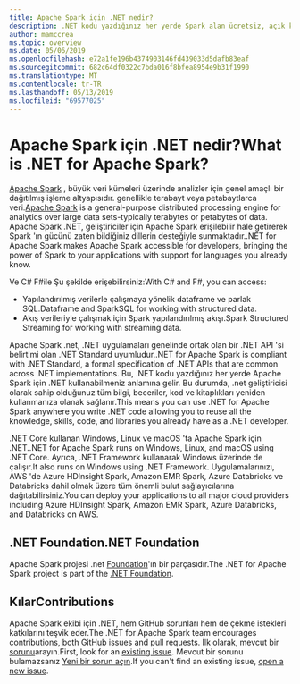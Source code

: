 ```yaml
---
title: Apache Spark için .NET nedir?
description: .NET kodu yazdığınız her yerde Spark alan ücretsiz, açık kaynaklı ve platformlar arası büyük veri analizi çerçevesi Apache Spark için .NET hakkında bilgi edinin.
author: mamccrea
ms.topic: overview
ms.date: 05/06/2019
ms.openlocfilehash: e72a1fe196b4374903146fd439033d5dafb83eaf
ms.sourcegitcommit: 682c64df0322c7bda016f8bfea8954e9b31f1990
ms.translationtype: MT
ms.contentlocale: tr-TR
ms.lasthandoff: 05/13/2019
ms.locfileid: "69577025"
---
```

# <a name="what-is-net-for-apache-spark"></a><span data-ttu-id="639d9-103">Apache Spark için .NET nedir?</span><span class="sxs-lookup"><span data-stu-id="639d9-103">What is .NET for Apache Spark?</span></span>

<span data-ttu-id="639d9-104">[Apache Spark](https://spark.apache.org/) , büyük veri kümeleri üzerinde analizler için genel amaçlı bir dağıtılmış işleme altyapısıdır. genellikle terabayt veya petabaytlarca veri.</span><span class="sxs-lookup"><span data-stu-id="639d9-104">[Apache Spark](https://spark.apache.org/) is a general-purpose distributed processing engine for analytics over large data sets-typically terabytes or petabytes of data.</span></span> <span data-ttu-id="639d9-105">Apache Spark .NET, geliştiriciler için Apache Spark erişilebilir hale getirerek Spark 'ın gücünü zaten bildiğiniz dillerin desteğiyle sunmaktadır.</span><span class="sxs-lookup"><span data-stu-id="639d9-105">.NET for Apache Spark makes Apache Spark accessible for developers, bringing the power of Spark to your applications with support for languages you already know.</span></span>

<span data-ttu-id="639d9-106">Ve C# F#ile Şu şekilde erişebilirsiniz:</span><span class="sxs-lookup"><span data-stu-id="639d9-106">With C# and F#, you can access:</span></span>

* <span data-ttu-id="639d9-107">Yapılandırılmış verilerle çalışmaya yönelik dataframe ve parlak SQL.</span><span class="sxs-lookup"><span data-stu-id="639d9-107">Dataframe and SparkSQL for working with structured data.</span></span>
* <span data-ttu-id="639d9-108">Akış verileriyle çalışmak için Spark yapılandırılmış akışı.</span><span class="sxs-lookup"><span data-stu-id="639d9-108">Spark Structured Streaming for working with streaming data.</span></span>

<span data-ttu-id="639d9-109">Apache Spark .net, .NET uygulamaları genelinde ortak olan bir .NET API 'si belirtimi olan .NET Standard uyumludur.</span><span class="sxs-lookup"><span data-stu-id="639d9-109">.NET for Apache Spark is compliant with .NET Standard, a formal specification of .NET APIs that are common across .NET implementations.</span></span> <span data-ttu-id="639d9-110">Bu, .NET kodu yazdığınız her yerde Apache Spark için .NET kullanabilmeniz anlamına gelir. Bu durumda, .net geliştiricisi olarak sahip olduğunuz tüm bilgi, beceriler, kod ve kitaplıkları yeniden kullanmanıza olanak sağlanır.</span><span class="sxs-lookup"><span data-stu-id="639d9-110">This means you can use .NET for Apache Spark anywhere you write .NET code allowing you to reuse all the knowledge, skills, code, and libraries you already have as a .NET developer.</span></span>

<span data-ttu-id="639d9-111">.NET Core kullanan Windows, Linux ve macOS 'ta Apache Spark için .NET.</span><span class="sxs-lookup"><span data-stu-id="639d9-111">.NET for Apache Spark runs on Windows, Linux, and macOS using .NET Core.</span></span> <span data-ttu-id="639d9-112">Ayrıca, .NET Framework kullanarak Windows üzerinde de çalışır.</span><span class="sxs-lookup"><span data-stu-id="639d9-112">It also runs on Windows using .NET Framework.</span></span> <span data-ttu-id="639d9-113">Uygulamalarınızı, AWS 'de Azure HDInsight Spark, Amazon EMR Spark, Azure Databricks ve Databricks dahil olmak üzere tüm önemli bulut sağlayıcılarına dağıtabilirsiniz.</span><span class="sxs-lookup"><span data-stu-id="639d9-113">You can deploy your applications to all major cloud providers including Azure HDInsight Spark, Amazon EMR Spark, Azure Databricks, and Databricks on AWS.</span></span>

## <a name="net-foundation"></a><span data-ttu-id="639d9-114">.NET Foundation</span><span class="sxs-lookup"><span data-stu-id="639d9-114">.NET Foundation</span></span>

<span data-ttu-id="639d9-115">Apache Spark projesi .net [Foundation](https://www.dotnetfoundation.org/)'ın bir parçasıdır.</span><span class="sxs-lookup"><span data-stu-id="639d9-115">The .NET for Apache Spark project is part of the [.NET Foundation](https://www.dotnetfoundation.org/).</span></span>

## <a name="contributions"></a><span data-ttu-id="639d9-116">Kılar</span><span class="sxs-lookup"><span data-stu-id="639d9-116">Contributions</span></span>

<span data-ttu-id="639d9-117">Apache Spark ekibi için .NET, hem GitHub sorunları hem de çekme istekleri katkılarını teşvik eder.</span><span class="sxs-lookup"><span data-stu-id="639d9-117">The .NET for Apache Spark team encourages contributions, both GitHub issues and pull requests.</span></span> <span data-ttu-id="639d9-118">İlk olarak, mevcut bir [sorunu](https://github.com/dotnet/spark/issues)arayın.</span><span class="sxs-lookup"><span data-stu-id="639d9-118">First, look for an [existing issue](https://github.com/dotnet/spark/issues).</span></span> <span data-ttu-id="639d9-119">Mevcut bir sorunu bulamazsanız [Yeni bir sorun açın](https://github.com/dotnet/spark/issues?utf8=%E2%9C%93&q=is%3Aissue+is%3Aopen+).</span><span class="sxs-lookup"><span data-stu-id="639d9-119">If you can't find an existing issue, [open a new issue](https://github.com/dotnet/spark/issues?utf8=%E2%9C%93&q=is%3Aissue+is%3Aopen+).</span></span>
